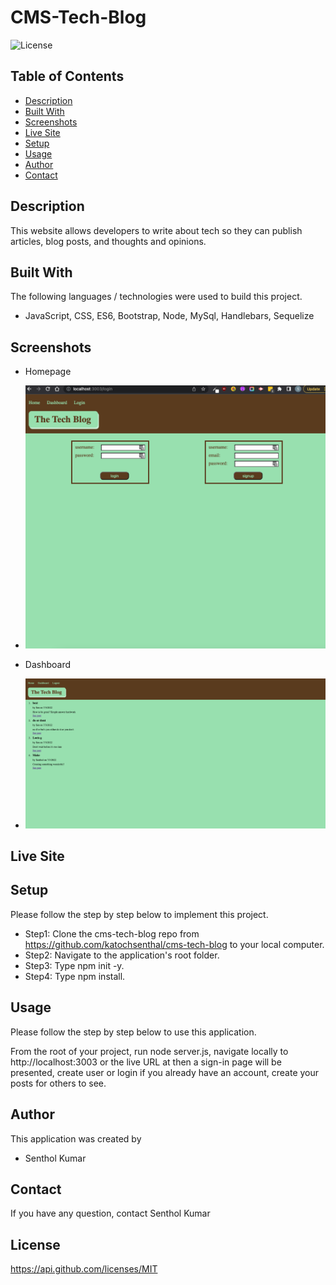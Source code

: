 # CMS-Tech-Blog

![License](https://img.shields.io/badge/License-MIT-orange.svg?style=plastic&logo=appveyor)

## Table of Contents

- [Description](#description)
- [Built With](#Built-With)
- [Screenshots](#screenshots)
- [Live Site](#live-site)
- [Setup](#setup)
- [Usage](#usage)
- [Author](#author)
- [Contact](#Contact)

## Description

This website allows developers to write about tech so they can publish articles, blog posts, and thoughts and opinions.

## Built With

The following languages / technologies were used to build this project.

- JavaScript, CSS, ES6, Bootstrap, Node, MySql, Handlebars, Sequelize

## Screenshots

- Homepage

* ![Alt text](./public/screenshots/login.png)

- Dashboard

* ![Alt text](./public/screenshots/post.png)

## Live Site

## Setup

Please follow the step by step below to implement this project.

- Step1: Clone the cms-tech-blog repo from https://github.com/katochsenthal/cms-tech-blog to your local computer. <br>
- Step2: Navigate to the application's root folder. <br>
- Step3: Type npm init -y. <br>
- Step4: Type npm install. <br>

## Usage

Please follow the step by step below to use this application.

From the root of your project, run node server.js, navigate locally to http://localhost:3003 or the live URL at then a sign-in page will be presented, create user or login if you already have an account, create your posts for others to see.

## Author

This application was created by

- Senthol Kumar

## Contact

If you have any question, contact Senthol Kumar

## License

https://api.github.com/licenses/MIT
